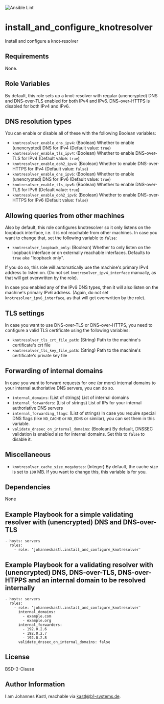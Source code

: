 ![Ansible Lint](https://github.com/johanneskastl/ansible-role-install_and_configure_knotresolver/workflows/Ansible%20Lint/badge.svg)

install_and_configure_knotresolver
=========

Install and configure a knot-resolver

Requirements
------------

None.

Role Variables
--------------

By default, this role sets up a knot-resolver with regular (unencrypted) DNS and DNS-over-TLS  enabled for both IPv4 and IPv6. DNS-over-HTTPS is disabled for both IPv4 and IPv6.

## DNS resolution types

You can enable or disable all of these with the following Boolean variables:

- `knotresolver_enable_dns_ipv4`: (Boolean) Whether to enable (unencrypted) DNS for IPv4 (Default value: `true`)
- `knotresolver_enable_tls_ipv4`: (Boolean) Whether to enable DNS-over-TLS for IPv4 (Default value: `true`)
- `knotresolver_enable_doh2_ipv4`: (Boolean) Whether to enable DNS-over-HTTPS for IPv4 (Default value: `false`)
- `knotresolver_enable_dns_ipv6`: (Boolean) Whether to enable (unencrypted) DNS for IPv6 (Default value: `true`)
- `knotresolver_enable_tls_ipv6`: (Boolean) Whether to enable DNS-over-TLS for IPv6 (Default value: `true`)
- `knotresolver_enable_doh2_ipv6`: (Boolean) Whether to enable DNS-over-HTTPS for IPv6 (Default value: `false`)

## Allowing queries from other machines

Also by default, this role configures knotresolver so it only listens on the loopback interface, i.e. it is not reachable from other machines.
In case you want to change that, set the following variable to `false`:

- `knotresolver_loopback_only`: (Boolean) Whether to only listen on the loopback interface or on externally reachable interfaces. Defaults to `true` aka "loopback only".

If you do so, this role will automatically use the machine's primary IPv4 address to listen on. (Do not set `knotresolver_ipv4_interface` manually, as that will get overwritten by the role).

In case you enabled any of the IPv6 DNS types, then it will also listen on the machine's primary IPv6 address. (Again, do not set `knotresolver_ipv6_interface`, as that will get overwritten by the role).

## TLS settings

In case you want to use DNS-over-TLS or DNS-over-HTTPS, you need to configure a valid TLS certificate using the following variables:

- `knotresolver_tls_crt_file_path`: (String) Path to the machine's certificate's crt file
- `knotresolver_tls_key_file_path`: (String) Path to the machine's certificate's private key file

## Forwarding of internal domains

In case you want to forward requests for one (or more) internal domains to your internal authoriative DNS servers, you can do so.

- `internal_domains`: (List of strings) List of internal domains
- `internal_forwarders`: (List of strings) List of IPs for your internal authoriative DNS servers
- `internal_forwarding_flags`: (List of strings) In case you require special DNS flags (like `NO_CACHE` or `NO_EDNS` or similar), you can set them in this variable.
- `validate_dnssec_on_internal_domains`: (Boolean) By default, DNSSEC validation is enabled also for internal domains. Set this to `false` to disable it.

## Miscellaneous

- `knotresolver_cache_size_megabytes`: (Integer) By default, the cache size is set to `100` MB. If you want to change this, this variable is for you.

Dependencies
------------

None

Example Playbook for a simple validating resolver with (unencrypted) DNS and DNS-over-TLS
----------------

    - hosts: servers
      roles:
        - role: 'johanneskastl.install_and_configure_knotresolver'

Example Playbook for a validating resolver with (unencrypted) DNS, DNS-over-TLS, DNS-over-HTPPS and an internal domain to be resolved internally
----------------

    - hosts: servers
      roles:
        - role: 'johanneskastl.install_and_configure_knotresolver'
          internal_domains:
            - example.com
            - example.org
          internal_forwarders:
            - 192.0.2.6
            - 192.0.2.7
            - 192.0.2.8
          validate_dnssec_on_internal_domains: false

License
-------

BSD-3-Clause

Author Information
------------------

I am Johannes Kastl, reachable via kastl@b1-systems.de.
